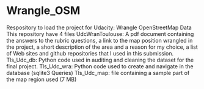 # Wrangle_OSM
Respository to load the project for Udacity: Wrangle OpenStreetMap Data
This repository have 4 files
UdcWranToulouse: A pdf document containing the answers to the rubric questions, a link to the map position wrangled in the project, a short description of the area and a reason for my choice, a list of Web sites and github repositories that I used in this submission.
Tls_Udc_db: Python code used in auditing and cleaning the dataset for the final project. 
Tls_Udc_wra: Python code used to create and navigate in the database (sqlite3 Queries)
Tls_Udc_map: file containing a sample part of the map region used (7 MB) 

